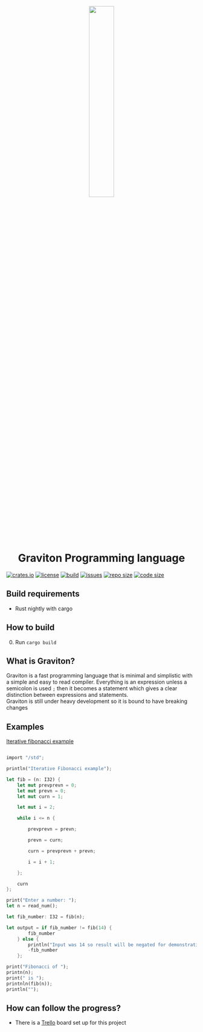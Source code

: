 <p align=center><img src="./docs/logo.png" width=36%></p>

<h1 align=center>Graviton Programming language</h1>

[![crates.io](https://img.shields.io/crates/v/graviton?style=flat-square)](https://crates.io/crates/graviton)
[![license](https://img.shields.io/badge/license-MIT-blue.svg?style=flat-square)](./LICENSE)
[![build](https://img.shields.io/travis/Ralakus/graviton?style=flat-square)](https://travis-ci.org/Ralakus/graviton)
[![issues](https://img.shields.io/github/issues/Ralakus/graviton?style=flat-square)](https://github.com/Ralakus/graviton/issues)
[![repo size](https://img.shields.io/github/repo-size/Ralakus/graviton?style=flat-square)](https://github.com/Ralakus/graviton)
[![code size](https://img.shields.io/github/languages/code-size/Ralakus/graviton?style=flat-square)](https://github.com/Ralakus/graviton)

## Build requirements
* Rust nightly with cargo

## How to build 
0. Run `cargo build`

## What is Graviton?
Graviton is a fast programming language that is minimal and simplistic with a simple and easy to read compiler. Everything is an expression unless a semicolon is used `;` then it becomes a statement which gives a clear distinction between expressions and statements.  
Graviton is still under heavy development so it is bound to have breaking changes

## Examples
[Iterative fibonacci example](./examples/fib.grav) 
```rust

import "/std";

println("Iterative Fibonacci example");

let fib = (n: I32) {
    let mut prevprevn = 0;
    let mut prevn = 0;
    let mut curn = 1;

    let mut i = 2;

    while i <= n {

        prevprevn = prevn;

        prevn = curn;

        curn = prevprevn + prevn;

        i = i + 1;

    };

    curn
};

print("Enter a number: ");
let n = read_num();

let fib_number: I32 = fib(n);

let output = if fib_number != fib(14) {
        fib_number
    } else {
        println("Input was 14 so result will be negated for demonstration");
        -fib_number
    };

print("Fibonacci of ");
printn(n);
print(" is ");
printnln(fib(n));
println("");
```

## How can follow the progress?
* There is a [Trello](https://trello.com/b/Z2PQHhgy/graviton) board set up for this project
